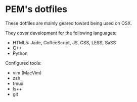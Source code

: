 PEM's dotfiles
==============
These dotfiles are mainly geared toward being used on OSX.

They cover development for the following languages:

* HTML5: Jade, CoffeeScript, JS, CSS, LESS, SaSS
* C++
* Python

Configured tools:

* vim (MacVim)
* zsh
* tmux
* ls++
* git
